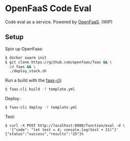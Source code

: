 # OpenFaaS Code Eval

Code eval as a service. Powered by [OpenFaaS](https://www.openfaas.com/). (WIP)

## Setup

Spin up OpenFaas:

```sh
$ docker swarm init
$ git clone https://github.com/openfaas/faas && \
  cd faas && \
  ./deploy_stack.sh
```

Run a build with the [faas-cli](https://github.com/openfaas/faas-cli):

```sh
$ faas-cli build -f template.yml
```

Deploy:

```sh
$ faas-cli deploy -f template.yml
```

Test:

```
$ curl -X POST http://localhost:8080/function/eval -d \
  '{"code": "let test = 4; console.log(test + 21)"}'
{"status":"success","results":"25"}%
```
